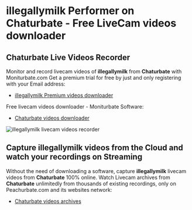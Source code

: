 # illegallymilk Performer on Chaturbate - Free LiveCam videos downloader

## Chaturbate Live Videos Recorder

Monitor and record livecam videos of **illegallymilk** from **Chaturbate** with Moniturbate.com
Get a premium trial for free by just and only registering with your Email address:
* [illegallymilk Premium videos downloader](https://moniturbate.com/request-demo-licence-key.html)

Free livecam videos downloader - Moniturbate Software:
* [Chaturbate videos downloader](https://moniturbate.com/moniturbate-download-software.html)

![illegallymilk livecam videos recorder](https://peachurnet.com/templates/moniturbate-software.png)


## Capture illegallymilk videos from the Cloud and watch your recordings on Streaming

Without the need of downloading a software, capture **illegallymilk** livecam videos from **Chaturbate** 100% online.
Watch Livecam archives from **Chaturbate** unlimitedly from thousands of existing recordings, only on Peachurbate.com and its websites network:
* [Chaturbate videos archives](https://peachurnet.com/)